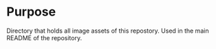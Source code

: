 # Purpose

Directory that holds all image assets of this repostory. Used in the main README of the repository.

